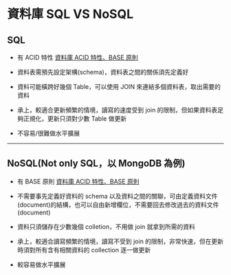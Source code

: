 # 資料庫 SQL VS NoSQL

## SQL
- 有 ACID 特性 [資料庫 ACID 特性、BASE 原則](database_acid_base.md)

- 資料表需預先設定架構(schema)，資料表之間的關係須先定義好

- 資料可能橫跨好幾個 Table，可以使用 JOIN 來連結多個資料表，取出需要的資料

- 承上，較適合更新頻繁的情境，讀寫的速度受到 join 的限制，但如果資料表足夠正規化，更新只須對少數 Table 做更新

- 不容易/很難做水平擴展

---  

## NoSQL(Not only SQL，以 MongoDB 為例)
- 有 BASE 原則 [資料庫 ACID 特性、BASE 原則](database_acid_base.md)

- 不需要事先定義好資料的 schema 以及資料之間的關聯，可由定義資料文件(document)的結構，也可以自由新增欄位，不需要回去修改過去的資料文件(document)

- 資料只須儲存在少數幾個 colletion，不用做 join 就拿到所需的資料

- 承上，較適合讀寫頻繁的情境，讀寫不受到 join 的限制，非常快速，但在更新時須對所有含有相關資料的 collection 逐一做更新

- 較容易做水平擴展
  
